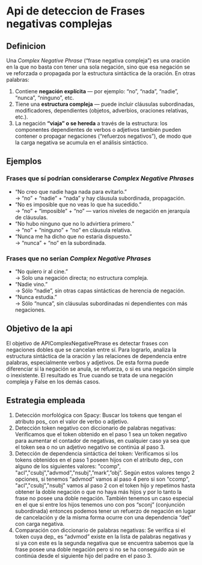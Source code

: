 # Api de deteccion de Frases negativas complejas
## Definicion
Una *Complex Negative Phrase* (“frase negativa compleja”) es una oración en la que no basta con tener una sola negación, sino que esa negación se ve reforzada o propagada por la estructura sintáctica de la oración. En otras palabras:

1. Contiene **negación explícita** — por ejemplo: “no”, “nada”, “nadie”, “nunca”, “ninguno”, etc.  
2. Tiene una **estructura compleja** — puede incluir cláusulas subordinadas, modificadores, dependientes (objetos, adverbios, oraciones relativas, etc.).  
3. La negación **“viaja” o se hereda** a través de la estructura: los componentes dependientes de verbos o adjetivos también pueden contener o propagar negaciones (“refuerzos negativos”), de modo que la carga negativa se acumula en el análisis sintáctico.

## Ejemplos

### Frases que **sí** podrían considerarse *Complex Negative Phrases*

- “No creo que nadie haga nada para evitarlo.”  
  → “no” + “nadie” + “nada” y hay cláusula subordinada, propagación.  
- “No es imposible que no veas lo que ha sucedido.”  
  → “no” + “imposible” + “no” — varios niveles de negación en jerarquía de cláusulas.  
- “No hubo ninguno que no lo advirtiera primero.”  
  → “no” + “ninguno” + “no” en cláusula relativa.  
- “Nunca me ha dicho que no estaría dispuesto.”  
  → “nunca” + “no” en la subordinada.
  
### Frases que **no** serían *Complex Negative Phrases*

- “No quiero ir al cine.”  
  → Solo una negación directa; no estructura compleja.  
- “Nadie vino.”  
  → Sólo “nadie”, sin otras capas sintácticas de herencia de negación.  
- “Nunca estudia.”  
  → Sólo “nunca”, sin cláusulas subordinadas ni dependientes con más negaciones.

## Objetivo de la api
El objetivo de APIComplexNegativePhrase es detectar frases con negaciones dobles que se cancelan entre sí. Para lograrlo, analiza la estructura sintáctica de la oración y las relaciones de dependencia entre palabras, especialmente verbos y adjetivos. De esta forma puede diferenciar si la negación se anula, se refuerza, o si es una negación simple o inexistente. El resultado es True cuando se trata de una negación compleja y False en los demás casos.

## Estrategia empleada
1. Detección morfológica con Spacy:
	Buscar los tokens que tengan el atributo pos_ con el valor de verbo o adjetivo.
2. Detección token negativo con diccionario de palabras negativas:
	Verificamos que el token obtenido en el paso 1 sea un token negativo para aumentar el contador de negativas,  en cualquier caso ya sea que el token sea o no un adjetivo negativo se continúa al paso 3.
3. Detección de dependencia sintáctica del token:
  Verificamos si los tokens obtenidos en el paso 1 poseen hijos con el atributo dep_ con alguno de los siguientes valores: "ccomp", "acl","csubj","advmod","nsubj",”mark”,”obj”.
  Según estos valores tengo 2 opciones, si tenemos “advmod” vamos al paso 4 pero si son  "ccomp", "acl","csubj","nsubj" vamos al paso 2 con el token hijo y repetimos hasta obtener la doble negación o que no haya más hijos y por lo tanto la frase no posee una doble negación.
  También tenemos un caso especial en el que si entre los hijos tenemos uno con pos “sconj” (conjunción subordinada) entonces podemos tener un refuerzo de negación en lugar de cancelación y de la misma forma ocurre con una dependencia “det” con carga negativa.
4. Comparación con diccionario de palabras negativas:
  Se verifica si el token cuya dep_ es “advmod” existe en la lista de palabras negativas y si ya con este es la segunda negativa que se encuentra sabemos que la frase posee una doble negación pero si no se ha conseguido aún se continúa desde el siguiente hijo del padre en el paso 3.



